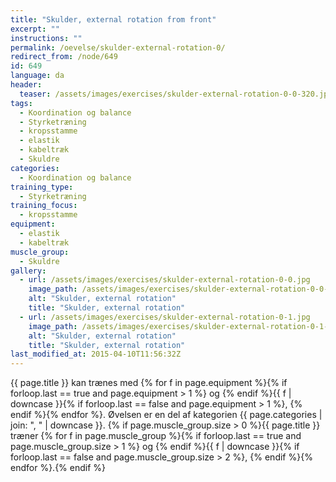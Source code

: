 ```yaml
---
title: "Skulder, external rotation from front"
excerpt: ""
instructions: ""
permalink: /oevelse/skulder-external-rotation-0/
redirect_from: /node/649
id: 649
language: da
header:
  teaser: /assets/images/exercises/skulder-external-rotation-0-0-320.jpg
tags:
  - Koordination og balance
  - Styrketræning
  - kropsstamme
  - elastik
  - kabeltræk
  - Skuldre
categories:
  - Koordination og balance
training_type:
  - Styrketræning
training_focus:
  - kropsstamme
equipment:
  - elastik
  - kabeltræk
muscle_group:
  - Skuldre
gallery:
  - url: /assets/images/exercises/skulder-external-rotation-0-0.jpg
    image_path: /assets/images/exercises/skulder-external-rotation-0-0-320.jpg
    alt: "Skulder, external rotation"
    title: "Skulder, external rotation"
  - url: /assets/images/exercises/skulder-external-rotation-0-1.jpg
    image_path: /assets/images/exercises/skulder-external-rotation-0-1-320.jpg
    alt: "Skulder, external rotation"
    title: "Skulder, external rotation"
last_modified_at: 2015-04-10T11:56:32Z
---
```

{{ page.title }} kan trænes med {% for f in page.equipment %}{% if forloop.last == true and page.equipment > 1 %} og {% endif %}{{ f | downcase  }}{% if forloop.last == false and page.equipment > 1 %}, {% endif %}{% endfor %}. Øvelsen er en del af kategorien {{ page.categories | join: ", " | downcase }}. {% if page.muscle_group.size > 0 %}{{ page.title }} træner {% for f in page.muscle_group %}{% if forloop.last == true and page.muscle_group.size > 1 %} og {% endif %}{{ f | downcase }}{% if forloop.last == false and page.muscle_group.size > 2 %}, {% endif %}{% endfor %}.{% endif %}

